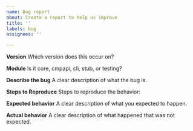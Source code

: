 ```yaml
---
name: Bug report
about: Create a report to help us improve
title: ''
labels: bug
assignees: ''

---
```


**Version**
Which version does this occur on?

**Module**
Is it core, cmpapi, cli, stub, or testing?

**Describe the bug**
A clear description of what the bug is.

**Steps to Reproduce**
Steps to reproduce the behavior:

**Expected behavior**
A clear description of what you expected to happen.

**Actual behavior**
A clear description of what happened that was not expected.
